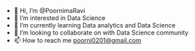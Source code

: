 - 👋 Hi, I’m @PoornimaRavi
- 👀 I’m interested in Data Science
- 🌱 I’m currently learning Data analytics and Data Science
- 💞️ I’m looking to collaborate on with Data Science community
- 📫 How to reach me poorni0201@gmail.com

<!---
PoornimaRavi/PoornimaRavi is a ✨ special ✨ repository because its `README.md` (this file) appears on your GitHub profile.
You can click the Preview link to take a look at your changes.
--->
